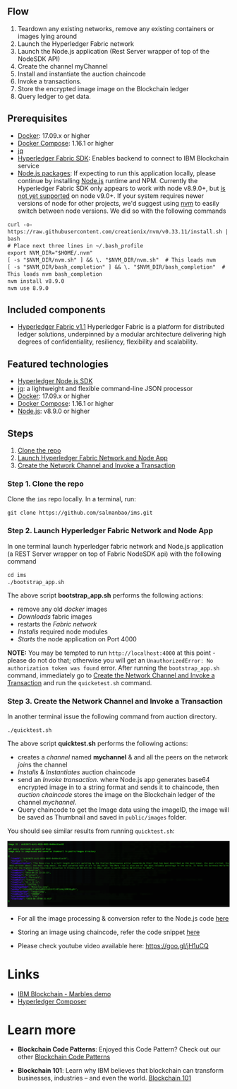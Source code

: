 
## Flow
<!--Add new flow steps based on the architecture diagram-->
1. Teardown any existing networks, remove any existing containers or images lying around
2. Launch the Hyperledger Fabric network
3. Launch the Node.js application (Rest Server wrapper of top of the NodeSDK API)
4. Create the channel myChannel
5. Install and instantiate the auction chaincode
6. Invoke a transactions.
7. Store the encrypted image image on the Blockchain ledger
8. Query ledger to get data.

<!--Update this section-->
## Prerequisites
* [Docker](https://www.docker.com/): 17.09.x or higher
* [Docker Compose](https://docs.docker.com/compose/): 1.16.1 or higher
* [jq](https://stedolan.github.io/jq/)
* [Hyperledger Fabric SDK](https://fabric-sdk-node.github.io/): Enables backend to connect to IBM Blockchain service
* [Node.js packages](https://docs.docker.com/compose/): If expecting to run this application locally, please continue by installing [Node.js](https://docs.docker.com/compose/) runtime and NPM. Currently the Hyperledger Fabric SDK only appears to work with node v8.9.0+, but [is not yet supported](https://github.com/hyperledger/fabric-sdk-node#build-and-test) on node v9.0+. If your system requires newer versions of node for other projects, we'd suggest using [nvm](https://github.com/creationix/nvm) to easily switch between node versions. We did so with the following commands
```
curl -o- https://raw.githubusercontent.com/creationix/nvm/v0.33.11/install.sh | bash
# Place next three lines in ~/.bash_profile
export NVM_DIR="$HOME/.nvm"
[ -s "$NVM_DIR/nvm.sh" ] && \. "$NVM_DIR/nvm.sh"  # This loads nvm
[ -s "$NVM_DIR/bash_completion" ] && \. "$NVM_DIR/bash_completion"  # This loads nvm bash_completion
nvm install v8.9.0
nvm use 8.9.0
```

<!--Update this section-->
## Included components

* [Hyperledger Fabric v1.1](https://hyperledger-fabric.readthedocs.io) Hyperledger Fabric is a platform for distributed ledger solutions, underpinned by a modular architecture delivering high degrees of confidentiality, resiliency, flexibility and scalability.

<!--Update this section-->
## Featured technologies
* [Hyperledger Node.js SDK](https://github.com/hyperledger/fabric-sdk-node)
* [jq](https://stedolan.github.io/jq/): a lightweight and flexible command-line JSON processor
* [Docker](https://www.docker.com/): 17.09.x or higher
* [Docker Compose](https://docs.docker.com/compose/): 1.16.1 or higher
* [Node.js](https://docs.docker.com/compose/): v8.9.0 or higher

## Steps
1. [Clone the repo](#1-clone-the-repo)
2. [Launch Hyperledger Fabric Network and Node App](#2-launch-hyperledger-fabric-network-and-node-app)
3. [Create the Network Channel and Invoke a Transaction](#3-Create-the-Network-Channel-and-Invoke-a-Transaction)


### Step 1. Clone the repo

Clone the `ims` repo locally. In a terminal, run:

```
git clone https://github.com/salmanbao/ims.git
```

### Step 2. Launch Hyperledger Fabric Network and Node App

In one terminal launch hyperledger fabric network and Node.js application (a REST Server wrapper on top of Fabric NodeSDK api) with the following command
```
cd ims
./bootstrap_app.sh
```
The above script **bootstrap_app.sh** performs the following actions:
* remove any old *docker* images
* *Downloads* fabric images
* restarts the *Fabric network*
* *Installs* required node modules
* *Starts* the node application on Port 4000

**NOTE:** You may be tempted to run `http://localhost:4000` at this point - please do not do that; otherwise you will get an `UnauthorizedError: No authorization token was found` error.  After running the `bootstrap_app.sh` command, immediately go to [Create the Network Channel and Invoke a Transaction](#3-Create-the-Network-Channel-and-Invoke-a-Transaction) and run the `quicketest.sh` command.

### Step 3. Create the Network Channel and Invoke a Transaction
In another terminal issue the following command from auction directory.
```
./quicktest.sh
```
The above script **quicktest.sh** performs the following actions:
* creates a *channel* named **mychannel** & and all the peers on the network *join*s the channel
* *Installs* & *Instantiates* auction chaincode
* send an *Invoke transaction*. where Node.js app generates base64 encrypted image in to a string format and sends it to chaincode, then *auction chaincode* stores the image on the Blockchain ledger of the channel *mychannel*.
* Query chaincode to get the Image data using the imageID, the image will be saved as Thumbnail and saved in `public/images` folder.

You should see similar results from running `quicktest.sh`:
<p align="center">
<img src="./readme-images/image-output.png"/>
</p>


* For all the image processing & conversion refer to the Node.js code [here](https://github.com/ChainyardLabs/auction/blob/master/app/saveImageTx.js)

* Storing an image using chaincode, refer the code snippet [here](https://github.com/ChainyardLabs/auction/blob/master/artifacts/src/github.com/auction/auction.go#L138-L168)

* Please check youtube video available here: https://goo.gl/jH1uCQ


# Links

* [IBM Blockchain - Marbles demo](https://github.com/IBM-Blockchain/marbles)
* [Hyperledger Composer](https://hyperledger.github.io/composer/latest/index.html)


# Learn more

* **Blockchain Code Patterns**: Enjoyed this Code Pattern? Check out our other [Blockchain Code Patterns](https://developer.ibm.com/code/technologies/blockchain/)

* **Blockchain 101**: Learn why IBM believes that blockchain can transform businesses, industries – and even the world. [Blockchain 101](https://developer.ibm.com/code/technologies/blockchain/)


